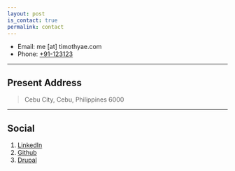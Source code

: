 ```yaml
---
layout: post
is_contact: true
permalink: contact
---
```


* Email: me [at] timothyae.com
* Phone: [+91-123123](tel:+91-123123)

---

## Present Address

> Cebu City,
> Cebu,
> Philippines 6000

---

## Social

1. [LinkedIn](https://ph.linkedin.com/in/timothyae)
2. [Github](https://github.com/timhtheos)
3. [Drupal](https://www.drupal.org/u/timhtheos)
